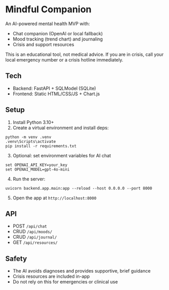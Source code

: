 # Mindful Companion

An AI-powered mental health MVP with:
- Chat companion (OpenAI or local fallback)
- Mood tracking (trend chart) and journaling
- Crisis and support resources

This is an educational tool, not medical advice. If you are in crisis, call your local emergency number or a crisis hotline immediately.

## Tech
- Backend: FastAPI + SQLModel (SQLite)
- Frontend: Static HTML/CSS/JS + Chart.js

## Setup
1. Install Python 3.10+
2. Create a virtual environment and install deps:
```
python -m venv .venv
.venv\Scripts\activate
pip install -r requirements.txt
```
3. Optional: set environment variables for AI chat
```
set OPENAI_API_KEY=your_key
set OPENAI_MODEL=gpt-4o-mini
```
4. Run the server:
```
uvicorn backend.app.main:app --reload --host 0.0.0.0 --port 8000
```
5. Open the app at `http://localhost:8000`

## API
- POST `/api/chat`
- CRUD `/api/moods/`
- CRUD `/api/journal/`
- GET `/api/resources/`

## Safety
- The AI avoids diagnoses and provides supportive, brief guidance
- Crisis resources are included in-app
- Do not rely on this for emergencies or clinical use



